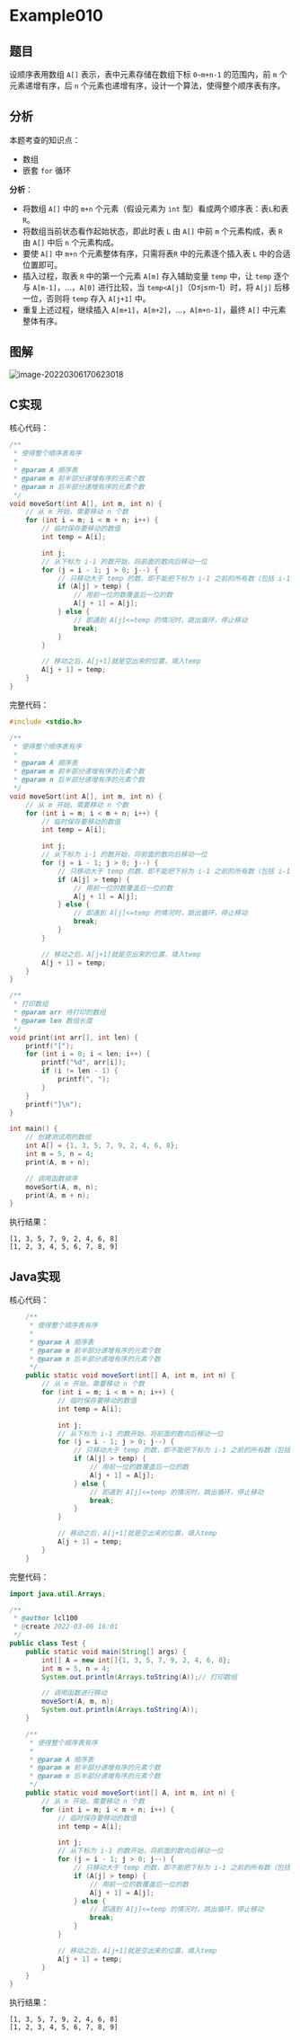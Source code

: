 # Example010

## 题目

设顺序表用数组 `A[]` 表示，表中元素存储在数组下标 `0~m+n-1` 的范围内，前 `m` 个元素递增有序，后 `n` 个元素也递增有序，设计一个算法，使得整个顺序表有序。


## 分析

本题考查的知识点：
- 数组
- 嵌套 `for` 循环

**分析**：
- 将数组 `A[]` 中的 `m+n` 个元素（假设元素为 `int` 型）看成两个顺序表：表`L`和表`R`。
- 将数组当前状态看作起始状态，即此时表 `L` 由 `A[]` 中前 `m` 个元素构成，表 `R` 由 `A[]` 中后 `n` 个元素构成。
- 要使 `A[]` 中 `m+n` 个元素整体有序，只需将表`R` 中的元素逐个插入表 `L` 中的合适位置即可。
- 插入过程，取表 `R` 中的第一个元素 `A[m]` 存入辅助变量 `temp` 中，让 `temp` 逐个与 `A[m-1]`，…，`A[0]` 进行比较，当 `temp<A[j]`（0≤j≤m-1）时，将 `A[j]` 后移一位，否则将 `temp` 存入 `A[j+1]` 中。
- 重复上述过程，继续插入 `A[m+1]`，`A[m+2]`，…，`A[m+n-1]`，最终 `A[]` 中元素整体有序。

## 图解

![image-20220306170623018](image-Example010/image-20220306170623018.png)



## C实现

核心代码：

```c
/**
 * 使得整个顺序表有序
 *
 * @param A 顺序表
 * @param m 前半部分递增有序的元素个数
 * @param n 后半部分递增有序的元素个数
 */
void moveSort(int A[], int m, int n) {
    // 从 m 开始，需要移动 n 个数
    for (int i = m; i < m + n; i++) {
        // 临时保存要移动的数值
        int temp = A[i];

        int j;
        // 从下标为 i-1 的数开始，将前面的数向后移动一位
        for (j = i - 1; j > 0; j--) {
            // 只移动大于 temp 的数，即不能把下标为 i-1 之前的所有数（包括 i-1 所表示的数）都向后移动一位
            if (A[j] > temp) {
                // 用前一位的数覆盖后一位的数
                A[j + 1] = A[j];
            } else {
                // 即遇到 A[j]<=temp 的情况时，跳出循环，停止移动
                break;
            }
        }

        // 移动之后，A[j+1]就是空出来的位置，填入temp
        A[j + 1] = temp;
    }
}
```

完整代码：

```c
#include <stdio.h>

/**
 * 使得整个顺序表有序
 *
 * @param A 顺序表
 * @param m 前半部分递增有序的元素个数
 * @param n 后半部分递增有序的元素个数
 */
void moveSort(int A[], int m, int n) {
    // 从 m 开始，需要移动 n 个数
    for (int i = m; i < m + n; i++) {
        // 临时保存要移动的数值
        int temp = A[i];

        int j;
        // 从下标为 i-1 的数开始，将前面的数向后移动一位
        for (j = i - 1; j > 0; j--) {
            // 只移动大于 temp 的数，即不能把下标为 i-1 之前的所有数（包括 i-1 所表示的数）都向后移动一位
            if (A[j] > temp) {
                // 用前一位的数覆盖后一位的数
                A[j + 1] = A[j];
            } else {
                // 即遇到 A[j]<=temp 的情况时，跳出循环，停止移动
                break;
            }
        }

        // 移动之后，A[j+1]就是空出来的位置，填入temp
        A[j + 1] = temp;
    }
}

/**
 * 打印数组
 * @param arr 待打印的数组
 * @param len 数组长度
 */
void print(int arr[], int len) {
    printf("[");
    for (int i = 0; i < len; i++) {
        printf("%d", arr[i]);
        if (i != len - 1) {
            printf(", ");
        }
    }
    printf("]\n");
}

int main() {
    // 创建测试用的数组
    int A[] = {1, 3, 5, 7, 9, 2, 4, 6, 8};
    int m = 5, n = 4;
    print(A, m + n);

    // 调用函数排序
    moveSort(A, m, n);
    print(A, m + n);
}
```

执行结果：

```text
[1, 3, 5, 7, 9, 2, 4, 6, 8]
[1, 2, 3, 4, 5, 6, 7, 8, 9]
```

## Java实现

核心代码：

```java
    /**
     * 使得整个顺序表有序
     *
     * @param A 顺序表
     * @param m 前半部分递增有序的元素个数
     * @param n 后半部分递增有序的元素个数
     */
    public static void moveSort(int[] A, int m, int n) {
        // 从 m 开始，需要移动 n 个数
        for (int i = m; i < m + n; i++) {
            // 临时保存要移动的数值
            int temp = A[i];

            int j;
            // 从下标为 i-1 的数开始，将前面的数向后移动一位
            for (j = i - 1; j > 0; j--) {
                // 只移动大于 temp 的数，即不能把下标为 i-1 之前的所有数（包括 i-1 所表示的数）都向后移动一位
                if (A[j] > temp) {
                    // 用前一位的数覆盖后一位的数
                    A[j + 1] = A[j];
                } else {
                    // 即遇到 A[j]<=temp 的情况时，跳出循环，停止移动
                    break;
                }
            }

            // 移动之后，A[j+1]就是空出来的位置，填入temp
            A[j + 1] = temp;
        }
    }
```

完整代码：

```java
import java.util.Arrays;

/**
 * @author lcl100
 * @create 2022-03-06 16:01
 */
public class Test {
    public static void main(String[] args) {
        int[] A = new int[]{1, 3, 5, 7, 9, 2, 4, 6, 8};
        int m = 5, n = 4;
        System.out.println(Arrays.toString(A));// 打印数组

        // 调用函数进行移动
        moveSort(A, m, n);
        System.out.println(Arrays.toString(A));
    }

    /**
     * 使得整个顺序表有序
     *
     * @param A 顺序表
     * @param m 前半部分递增有序的元素个数
     * @param n 后半部分递增有序的元素个数
     */
    public static void moveSort(int[] A, int m, int n) {
        // 从 m 开始，需要移动 n 个数
        for (int i = m; i < m + n; i++) {
            // 临时保存要移动的数值
            int temp = A[i];

            int j;
            // 从下标为 i-1 的数开始，将前面的数向后移动一位
            for (j = i - 1; j > 0; j--) {
                // 只移动大于 temp 的数，即不能把下标为 i-1 之前的所有数（包括 i-1 所表示的数）都向后移动一位
                if (A[j] > temp) {
                    // 用前一位的数覆盖后一位的数
                    A[j + 1] = A[j];
                } else {
                    // 即遇到 A[j]<=temp 的情况时，跳出循环，停止移动
                    break;
                }
            }

            // 移动之后，A[j+1]就是空出来的位置，填入temp
            A[j + 1] = temp;
        }
    }
}
```

执行结果：

```text
[1, 3, 5, 7, 9, 2, 4, 6, 8]
[1, 2, 3, 4, 5, 6, 7, 8, 9]
```